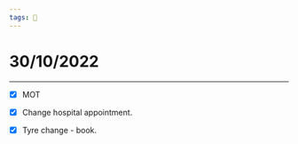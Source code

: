 ```yaml
---
tags: 📆
---
```


# 30/10/2022
---

- [x] MOT
- [x] Change hospital appointment.
- [x] Tyre change - book.

